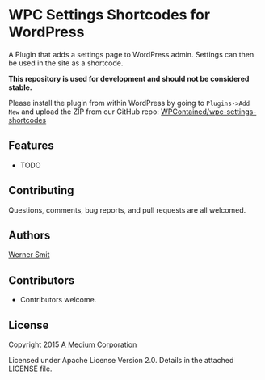 # WPC Settings Shortcodes for WordPress

A Plugin that adds a settings page to WordPress admin. Settings can then be used in the site as a shortcode.

**This repository is used for development and should not be considered stable.**

Please install the plugin from within WordPress by going to `Plugins->Add New` and upload the ZIP from our GitHub repo:
[WPContained/wpc-settings-shortcodes](https://github.com/WPContained/wpc-settings-shortcodes/archive/master.zip)

Features
--------

* TODO

Contributing
------------

Questions, comments, bug reports, and pull requests are all welcomed.

Authors
-------

[Werner Smit](https://github.com/wernersmit)

Contributors
-------

* Contributors welcome.

License
-------

Copyright 2015 [A Medium Corporation](https://medium.com)

Licensed under Apache License Version 2.0.  Details in the attached LICENSE file.
